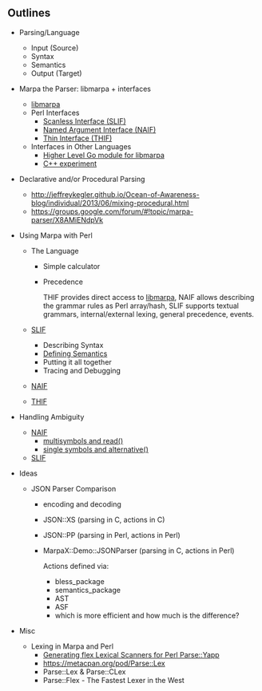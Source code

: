 ﻿Outlines
--------

* Parsing/Language
    + Input (Source)
    + Syntax
    + Semantics
    + Output (Target)

* Marpa the Parser: libmarpa + interfaces
    + [libmarpa]
    + Perl Interfaces
        - [Scanless Interface (SLIF)](https://metacpan.org/pod/release/JKEGL/Marpa-R2-2.078000/pod/Scanless/DSL.pod)
        - [Named Argument Interface (NAIF)](https://metacpan.org/pod/release/JKEGL/Marpa-R2-2.078000/pod/NAIF.pod)
        - [Thin Interface (THIF)](https://metacpan.org/pod/release/JKEGL/Marpa-R2-2.078000/pod/Advanced/Thin.pod)
    + Interfaces in Other Languages
        - [Higher Level Go module for libmarpa](https://github.com/pstuifzand/go-marpa/)
        - [C++ experiment](https://github.com/pstuifzand/marpa-cpp-rules)

* Declarative and/or Procedural Parsing
    + http://jeffreykegler.github.io/Ocean-of-Awareness-blog/individual/2013/06/mixing-procedural.html
    + https://groups.google.com/forum/#!topic/marpa-parser/X8AMiENdpVk

* Using Marpa with Perl
    + The Language
        - Simple calculator
        - Precedence

            THIF provides direct access to [libmarpa][libmarpa], NAIF allows describing the grammar rules as Perl array/hash, SLIF supports textual grammars, internal/external lexing, general precedence, events.

    + [SLIF][SLIF]
        - Describing Syntax
        - [Defining Semantics](https://github.com/rns/Marpa-the-Parser/blob/master/Defining-Semantics-in-SLIF.md)
        - Putting it all together
        - Tracing and Debugging
    + [NAIF][NAIF]
    + [THIF][THIF]
    
* Handling Ambiguity
    + [NAIF][NAIF]
        - [multisymbols and read()](https://gist.github.com/rns/3683268)
        - [single symbols and alternative()](https://gist.github.com/rns/3683179)
    + [SLIF][SLIF]

* Ideas
    + JSON Parser Comparison
        - encoding and decoding
        - JSON::XS (parsing in C, actions in C)
        - JSON::PP (parsing in Perl, actions in Perl)
        - MarpaX::Demo::JSONParser (parsing in C, actions in Perl)

            Actions defined via:

            - bless_package
            - semantics_package
            - AST
            - ASF
            - which is more efficient and how much is the difference?

* Misc
    + Lexing in Marpa and Perl
        - [Generating flex Lexical Scanners for Perl Parse::Yapp](http://drops.dagstuhl.de/opus/volltexte/2012/3513/pdf/6.pdf)
        - https://metacpan.org/pod/Parse::Lex
        - Parse::Lex & Parse::CLex
        - Parse::Flex - The Fastest Lexer in the West

[libmarpa]: http://jeffreykegler.github.io/Marpa-web-site/libmarpa.html

[SLIF]: https://metacpan.org/pod/release/JKEGL/Marpa-R2-2.078000/pod/Scanless.pod

[NAIF]: https://metacpan.org/pod/release/JKEGL/Marpa-R2-2.078000/pod/NAIF.pod

[THIF]: (https://metacpan.org/pod/release/JKEGL/Marpa-R2-2.078000/pod/Advanced/Thin.pod)
